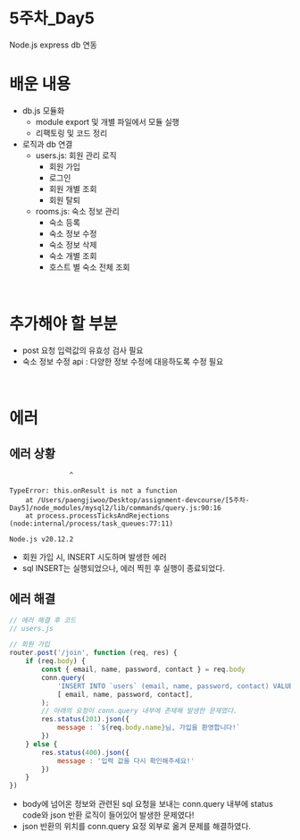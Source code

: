 # 5주차_Day5
Node.js express db 연동

# 배운 내용
- db.js 모듈화
    - module export 및 개별 파일에서 모듈 실행
    - 리팩토링 및 코드 정리
- 로직과 db 연결
    - users.js: 회원 관리 로직 
        - 회원 가입
        - 로그인
        - 회원 개별 조회
        - 회원 탈퇴
    - rooms.js: 숙소 정보 관리
        - 숙소 등록
        - 숙소 정보 수정
        - 숙소 정보 삭제
        - 숙소 개별 조회
        - 호스트 별 숙소 전체 조회

<br>

# 추가해야 할 부분
- post 요청 입력값의 유효성 검사 필요
- 숙소 정보 수정 api : 다양한 정보 수정에 대응하도록 수정 필요

<br>

# 에러
## 에러 상황
```          this.onResult(null, rows);
               ^

TypeError: this.onResult is not a function
    at /Users/paengjiwoo/Desktop/assignment-devcourse/[5주차-Day5]/node_modules/mysql2/lib/commands/query.js:90:16
    at process.processTicksAndRejections (node:internal/process/task_queues:77:11)

Node.js v20.12.2
```
- 회원 가입 시, INSERT 시도하며 발생한 에러
- sql INSERT는 실행되었으나, 에러 찍힌 후 실행이 종료되었다.

## 에러 해결
```js
// 에러 해결 후 코드
// users.js

// 회원 가입
router.post('/join', function (req, res) {
    if (req.body) {
        const { email, name, password, contact } = req.body
        conn.query(
            'INSERT INTO `users` (email, name, password, contact) VALUES (?, ?, ?, ?)', 
            [ email, name, password, contact],
        );
        // 아래의 요청이 conn.query 내부에 존재해 발생한 문제였다.
        res.status(201).json({
            message : `${req.body.name}님, 가입을 환영합니다!`
        })
    } else {
        res.status(400).json({
            message : '입력 값을 다시 확인해주세요!'
        })
    }
})
```
- body에 넘어온 정보와 관련된 sql 요청을 보내는 conn.query 내부에 status code와 json 반환 로직이 들어있어 발생한 문제였다! 
- json 반환의 위치를 conn.query 요정 외부로 옮겨 문제를 해결하였다.